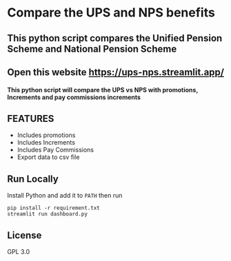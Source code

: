 # Compare the UPS and NPS benefits 
## This python script compares the Unified Pension Scheme and National Pension Scheme

## Open this website https://ups-nps.streamlit.app/
#### This python script will compare the UPS vs NPS with promotions, Increments and pay commissions increments

## FEATURES
* Includes promotions
* Includes Increments
* Includes Pay Commissions 
* Export data to csv file

## Run Locally 
Install Python and add it to `PATH` then run

```
pip install -r requirement.txt
streamlit run dashboard.py
```

## License

GPL 3.0



